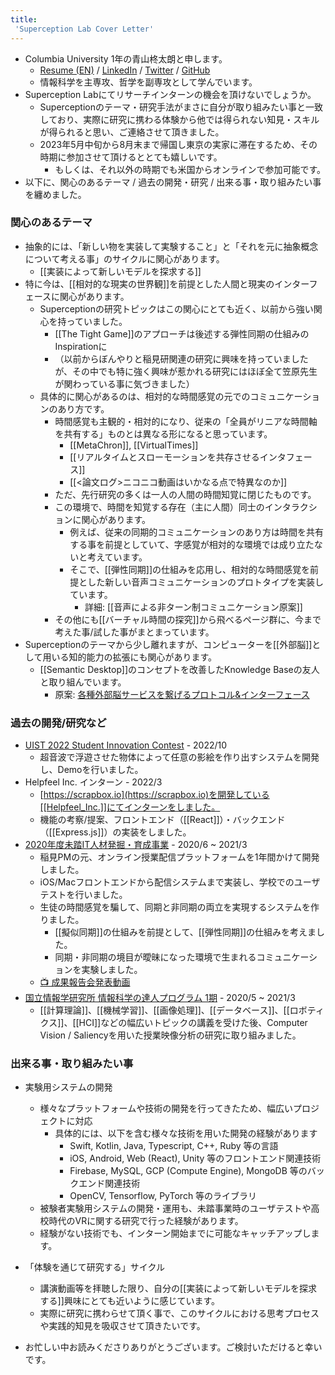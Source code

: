 ```yaml
---
title:
 'Superception Lab Cover Letter'
---
```

- Columbia University 1年の青山柊太朗と申します。
    - [Resume (EN)](https://drive.google.com/file/d/13_-j1Qh1A3VOfLskNvD7z6L4TNL41eDC/view?usp=sharing) / [LinkedIn](https://www.linkedin.com/in/blu3mo/) / [Twitter](https://twitter.com/blu3mo) / [GitHub](https://github.com/blu3mo)
    - 情報科学を主専攻、哲学を副専攻として学んでいます。
- Superception Labにてリサーチインターンの機会を頂けないでしょうか。
    - Superceptionのテーマ・研究手法がまさに自分が取り組みたい事と一致しており、実際に研究に携わる体験から他では得られない知見・スキルが得られると思い、ご連絡させて頂きました。
    - 2023年5月中旬から8月末まで帰国し東京の実家に滞在するため、その時期に参加させて頂けるととても嬉しいです。
        - もしくは、それ以外の時期でも米国からオンラインで参加可能です。
- 以下に、関心のあるテーマ / 過去の開発・研究 / 出来る事・取り組みたい事を纏めました。

### 関心のあるテーマ
- 抽象的には、「新しい物を実装して実験すること」と「それを元に抽象概念について考える事」のサイクルに関心があります。
    - [[実装によって新しいモデルを探求する]]
- 特に今は、[[相対的な現実の世界観]]を前提とした人間と現実のインターフェースに関心があります。
    - Superceptionの研究トピックはこの関心にとても近く、以前から強い関心を持っていました。
        - [[The Tight Game]]のアプローチは後述する弾性同期の仕組みのInspirationに
        - （以前からぼんやりと稲見研関連の研究に興味を持っていましたが、その中でも特に強く興味が惹かれる研究にはほぼ全て笠原先生が関わっている事に気づきました）
    - 具体的に関心があるのは、相対的な時間感覚の元でのコミュニケーションのあり方です。
        - 時間感覚も主観的・相対的になり、従来の「全員がリニアな時間軸を共有する」ものとは異なる形になると思っています。
            - [[MetaChron]], [[VirtualTimes]]
            - [[リアルタイムとスローモーションを共存させるインタフェース]]
            - [[<論文ログ>ニコニコ動画はいかなる点で特異なのか]]
        - ただ、先行研究の多くは一人の人間の時間知覚に閉じたものです。
        - この環境で、時間を知覚する存在（主に人間）同士のインタラクションに関心があります。
            - 例えば、従来の同期的コミュニケーションのあり方は時間を共有する事を前提としていて、字感覚が相対的な環境では成り立たないと考えています。
            - そこで、[[弾性同期]]の仕組みを応用し、相対的な時間感覚を前提とした新しい音声コミュニケーションのプロトタイプを実装しています。
                - 詳細: [[音声による非ターン制コミュニケーション原案]]
        - その他にも[[バーチャル時間の探究]]から飛べるページ群に、今まで考えた事/試した事がまとまっています。
- Superceptionのテーマから少し離れますが、コンピューターを[[外部脳]]として用いる知的能力の拡張にも関心があります。
	- [[Semantic Desktop]]のコンセプトを改善したKnowledge Baseの友人と取り組んでいます。
		- 原案: [各種外部脳サービスを繋げるプロトコル&インターフェース](https://scrapbox.io/villagepump/%E5%90%84%E7%A8%AE%E5%A4%96%E9%83%A8%E8%84%B3%E3%82%B5%E3%83%BC%E3%83%93%E3%82%B9%E3%82%92%E7%B9%8B%E3%81%92%E3%82%8B%E3%83%97%E3%83%AD%E3%83%88%E3%82%B3%E3%83%AB&%E3%82%A4%E3%83%B3%E3%82%BF%E3%83%BC%E3%83%95%E3%82%A7%E3%83%BC%E3%82%B9)

### 過去の開発/研究など
- [UIST 2022 Student Innovation Contest](https://programs.sigchi.org/uist/2022/index/content/85553) - 2022/10
    - 超音波で浮遊させた物体によって任意の影絵を作り出すシステムを開発し、Demoを行いました。
- Helpfeel Inc. インターン - 2022/3
    - [https://scrapbox.io](https://scrapbox.io)を開発している[[Helpfeel_Inc.]]にてインターンをしました。
    - 機能の考察/提案、フロントエンド（[[React]]）・バックエンド（[[Express.js]]）の実装をしました。
- [2020年度未踏IT人材発掘・育成事業](https://www.ipa.go.jp/jinzai/mitou/2020/koubokekka_index.html) - 2020/6 ~ 2021/3
    - 稲見PMの元、オンライン授業配信プラットフォームを1年間かけて開発しました。
    - iOS/Macフロントエンドから配信システムまで実装し、学校でのユーザテストを行いました。
    - 生徒の時間感覚を騙して、同期と非同期の両立を実現するシステムを作りました。
        - [[擬似同期]]の仕組みを前提として、[[弾性同期]]の仕組みを考えました。
        - 同期・非同期の境目が曖昧になった環境で生まれるコミュニケーションを実験しました。
    - [📺 成果報告会発表動画](https://www.youtube.com/watch?v=KJPUou05kPQ)
- [国立情報学研究所 情報科学の達人プログラム 1期](https://www.nii.ac.jp/tatsujin/curriculum/) - 2020/5 ~ 2021/3
    - [[計算理論]]、[[機械学習]]、[[画像処理]]、[[データベース]]、[[ロボティクス]]、[[HCI]]などの幅広いトピックの講義を受けた後、Computer Vision / Saliencyを用いた授業映像分析の研究に取り組みました。

### 出来る事・取り組みたい事
- 実験用システムの開発
	- 様々なプラットフォームや技術の開発を行ってきたため、幅広いプロジェクトに対応
		- 具体的には、以下を含む様々な技術を用いた開発の経験があります
			- Swift, Kotlin, Java, Typescript, C++, Ruby 等の言語
			- iOS, Android, Web (React), Unity 等のフロントエンド関連技術
			- Firebase, MySQL, GCP (Compute Engine), MongoDB 等のバックエンド関連技術
			- OpenCV, Tensorflow, PyTorch 等のライブラリ
	- 被験者実験用システムの開発・運用も、未踏事業時のユーザテストや高校時代のVRに関する研究で行った経験があります。
	- 経験がない技術でも、インターン開始までに可能なキャッチアップします。
- 「体験を通じて研究する」サイクル
	- 講演動画等を拝聴した限り、自分の[[実装によって新しいモデルを探求する]]興味にとても近いように感じています。
	- 実際に研究に携わらせて頂く事で、このサイクルにおける思考プロセスや実践的知見を吸収させて頂きたいです。

- お忙しい中お読みくださりありがとうございます。ご検討いただけると幸いです。